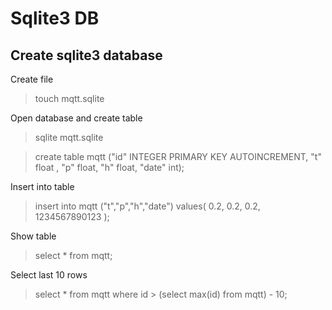 Sqlite3 DB
==========

Create sqlite3 database
-----------------------

Create file

 > touch mqtt.sqlite

Open database and create table

 > sqlite mqtt.sqlite  

 > create table mqtt ("id" INTEGER PRIMARY KEY AUTOINCREMENT, "t" float , "p" float, "h" float, "date" int);  

Insert into table

 > insert into mqtt ("t","p","h","date")  values( 0.2, 0.2, 0.2, 1234567890123 );  

Show table

 > select * from mqtt;  

Select last 10 rows

 > select * from mqtt where id > (select max(id) from mqtt) - 10;  


